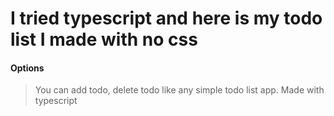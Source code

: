 # I tried typescript and here is my todo list I made with no css

#### Options

> You can add todo, delete todo like any simple todo list app.
> Made with typescript

